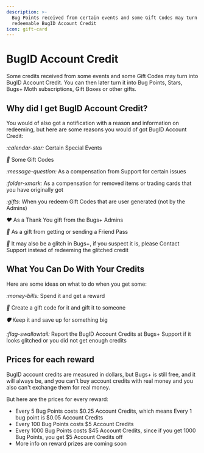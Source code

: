 ```yaml
---
description: >-
  Bug Points received from certain events and some Gift Codes may turn into
  redeemable BugID Account Credit
icon: gift-card
---
```


# BugID Account Credit

Some credits received from some events and some Gift Codes may turn into BugID Account Credit. You can then later turn it into Bug Points, Stars, Bugs+ Moth subscriptions, Gift Boxes or other gifts.

## Why did I get BugID Account Credit?

You would of also got a notification with a reason and information on redeeming, but here are some reasons you would of got BugID Account Credit:

<i class="fa-calendar-star">:calendar-star:</i> Certain Special Events

<i class="fa-gift">:gift:</i> Some Gift Codes

<i class="fa-message-question">:message-question:</i> As a compensation from Support for certain issues

<i class="fa-folder-xmark">:folder-xmark:</i> As a compensation for removed items or trading cards that you have originally got

<i class="fa-gifts">:gifts:</i> When you redeem Gift Codes that are user generated (not by the Admins)

<i class="fa-heart">:heart:</i> As a Thank You gift from the Bugs+ Admins

<i class="fa-ticket">:ticket:</i> As a gift from getting or sending a Friend Pass

<i class="fa-bug">:bug:</i> It may also be a glitch in Bugs+, if you suspect it is, please Contact Support instead of redeeming the glitched credit

## What You Can Do With Your Credits

Here are some ideas on what to do when you get some:

<i class="fa-money-bills">:money-bills:</i> Spend it and get a reward

<i class="fa-gift">:gift:</i> Create a gift code for it and gift it to someone

<i class="fa-shield">:shield:</i> Keep it and save up for something big

<i class="fa-flag-swallowtail">:flag-swallowtail:</i> Report the BugID Account Credits at Bugs+ Support if it looks glitched or you did not get enough credits

## Prices for each reward

BugID account credits are measured in dollars, but Bugs+ is still free, and it will always be, and you can't buy account credits with real money and you also can't exchange them for real money.

But here are the prices for every reward:

* Every 5 Bug Points costs $0.25 Account Credits, which means Every 1 bug point is $0.05 Account Credits
* Every 100 Bug Points costs $5 Account Credits
* Every 1000 Bug Points costs $45 Account Credits, since if you get 1000 Bug Points, you get $5 Account Credits off
* More info on reward prizes are coming soon
